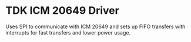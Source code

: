 # TDK ICM 20649 Driver

Uses SPI to communicate with ICM 20649 and sets up FIFO transfers with interrupts
for fast transfers and lower power usage.
